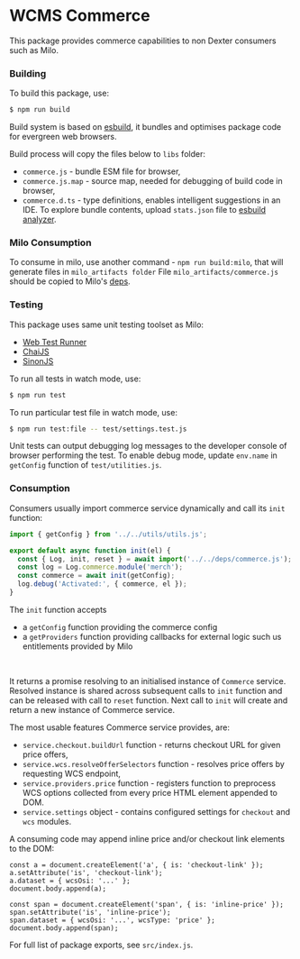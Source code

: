 # WCMS Commerce

This package provides commerce capabilities to non Dexter consumers such as Milo.


### Building

To build this package, use:

```sh
$ npm run build
```

Build system is based on [esbuild](https://esbuild.github.io/), it bundles and optimises package code for evergreen web browsers.

Build process will copy the files below to `libs` folder:
- `commerce.js` - bundle ESM file for browser,
- `commerce.js.map` - source map, needed for debugging of build code in browser,
- `commerce.d.ts` - type definitions, enables intelligent suggestions in an IDE.
To explore bundle contents, upload `stats.json` file to [esbuild analyzer](https://esbuild.github.io/analyze/).


### Milo Consumption
To consume in milo, use another command - `npm run build:milo`, that will generate files in `milo_artifacts folder` 
File `milo_artifacts/commerce.js` should be copied to Milo's [deps](https://github.com/adobecom/milo/tree/main/libs/deps).

### Testing
This package uses same unit testing toolset as Milo:
- [Web Test Runner](https://modern-web.dev/docs/test-runner/overview/)
- [ChaiJS](https://www.chaijs.com/api/bdd/)
- [SinonJS](https://sinonjs.org/releases/v15/)

To run all tests in watch mode, use:

```sh
$ npm run test
```

To run particular test file in watch mode, use:

```sh
$ npm run test:file -- test/settings.test.js
```

Unit tests can output debugging log messages to the developer console of browser performing the test.
To enable debug mode, update `env.name` in `getConfig` function of `test/utilities.js`.

### Consumption

Consumers usually import commerce service dynamically and call its `init` function:

```javascript
import { getConfig } from '../../utils/utils.js';

export default async function init(el) {
  const { Log, init, reset } = await import('../../deps/commerce.js');
  const log = Log.commerce.module('merch');
  const commerce = await init(getConfig);
  log.debug('Activated:', { commerce, el });
}
```

The `init` function accepts
* a `getConfig` function providing the commerce config
* a `getProviders` function providing callbacks for external logic such us entitlements provided by Milo
<br>

It returns a promise resolving to an initialised instance of `Commerce` service. Resolved instance is shared across subsequent calls to `init` function and can be released with call to `reset` function. Next call to `init` will create and return a new instance of Commerce service.

The most usable features Commerce service provides, are:
- `service.checkout.buildUrl` function - returns checkout URL for given price offers,
- `service.wcs.resolveOfferSelectors` function - resolves price offers by requesting WCS endpoint,
- `service.providers.price` function - registers function to preprocess WCS options collected from every price HTML element appended to DOM.
- `service.settings` object - contains configured settings for `checkout` and `wcs` modules.

A consuming code may append inline price and/or checkout link elements to the DOM:
```
const a = document.createElement('a', { is: 'checkout-link' });
a.setAttribute('is', 'checkout-link');
a.dataset = { wcsOsi: '...' };
document.body.append(a);

const span = document.createElement('span', { is: 'inline-price' });
span.setAttribute('is', 'inline-price');
span.dataset = { wcsOsi: '...', wcsType: 'price' };
document.body.append(span);
```

For full list of package exports, see `src/index.js`.


